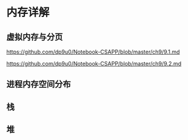 # 内存详解

## 虚拟内存与分页

<https://github.com/dp9u0/Notebook-CSAPP/blob/master/ch9/9.1.md>

<https://github.com/dp9u0/Notebook-CSAPP/blob/master/ch9/9.2.md>

## 进程内存空间分布

## 栈

## 堆
